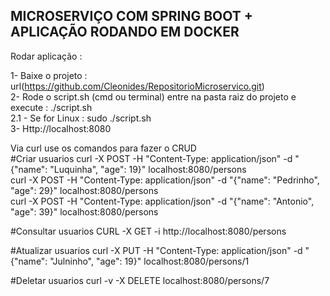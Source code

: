 ## MICROSERVIÇO COM SPRING BOOT + APLICAÇÃO RODANDO EM DOCKER ## 
Rodar aplicação : 

1- Baixe o projeto : url(https://github.com/Cleonides/RepositorioMicroservico.git)  <br/>
2- Rode o script.sh (cmd ou terminal) entre na pasta raiz do projeto e execute : ./script.sh <br/>
 2.1 - Se for Linux : sudo ./script.sh  <br/>
3- Http://localhost:8080  <br/>

Via curl use os comandos para fazer o CRUD <br/>
#Criar usuarios 
curl -X POST -H "Content-Type: application/json" -d "{\"name\": \"Luquinha\", \"age\": 19}" localhost:8080/persons <br/>
curl -X POST -H "Content-Type: application/json" -d "{\"name\": \"Pedrinho\", \"age\": 29}" localhost:8080/persons <br/>
curl -X POST -H "Content-Type: application/json" -d "{\"name\": \"Antonio\", \"age\":  39}" localhost:8080/persons <br/>

#Consultar usuarios 
CURL -X GET -i http://localhost:8080/persons <br/>

#Atualizar usuarios
curl -X PUT -H "Content-Type: application/json" -d "{\"name\": \"Julninho\", \"age\": 19}" localhost:8080/persons/1  <br/>

#Deletar usuarios
curl -v -X DELETE localhost:8080/persons/7 <br/>
 
